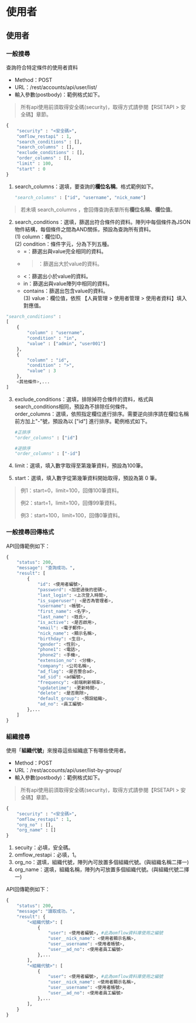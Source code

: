 # 使用者

## 使用者

### 一般搜尋

查詢符合特定條件的使用者資料

* Method：POST
* URL：/rest/accounts/api/user/list/
* 輸入參數(postbody)：範例格式如下。

> 所有api使用前須取得安全碼(security)，取得方式請參閱【RSETAPI > 安全碼】章節。

```python
{
	"security" : "<安全碼>",
	"omflow_restapi" : 1,
	"search_conditions" : [],
	"search_columns" : [],
	"exclude_conditions" : [],
	"order_columns" : [],
	"limit" : 100,
	"start" : 0
}
```

1.  search\_columns：選填，要查詢的**欄位名稱**。格式範例如下。

    ```python
    "search_columns" : ["id", "username", "nick_name"]
    ```

> 若未填 search\_columns ，會回傳查詢表單所有**欄位名稱、欄位值**。

2. search\_conditions：選填，篩選出符合條件的資料。陣列中每個條件為JSON物件結構，每個條件之間為AND關係，預設為查詢所有資料。\
   (1) column：欄位ID。\
   (2) condition：條件字元，分為下列五種。
   * \=：篩選出與value完全相同的資料。
   * > ：篩選出大於value的資料。
   * <：篩選出小於value的資料。
   * in：篩選出與value陣列中相同的資料。
   * contains：篩選出包含value的資料。\
     (3) value：欄位值，依照 【人員管理 > 使用者管理 > 使用者資料】填入對應值。

```python
"search_conditions" :
[
    {
        "column" : "username",
        "condition" : "in",
        "value" : ["admin", "user001"]
    },
    {
        "column" : "id",
        "condition" : ">",
        "value" : 3
    },
    <其他條件>,...
]
```

3.  exclude\_conditions：選填，排除掉符合條件的資料，格式與search\_conditions相同，預設為不排除任何條件。\
    order\_columns：選填，依照指定欄位進行排序。需要逆向排序請在欄位名稱前方加上"-"號，預設為以 \["id"] 進行排序。範例格式如下。

    ```python
    #正排序
    "order_columns" : ["id"]

    #逆排序
    "order_columns" : ["-id"]
    ```
4. limit：選填，填入數字取得至第幾筆資料，預設為100筆。
5. start：選填，填入數字從第幾筆資料開始取得，預設為第 0 筆。

> 例1：start=0，limit=100，回傳100筆資料。
>
> 例2：start=1，limit=100，回傳99筆資料。
>
> 例3：start=100，limit=100，回傳0筆資料。

### 一般搜尋回傳格式

API回傳範例如下：

```python
{
    "status": 200,
    "message": "查詢成功。",
    "result": [
        {
            "id": <使用者編號>,
            "password": <加密過後的密碼>,
            "last_login": <上次登入時間>,
            "is_superuser": <是否為管理者>,
            "username": <帳號>,
            "first_name": <名字>,
            "last_name": <姓氏>,
            "is_active": <是否啟用>,
            "email": <電子郵件>,
            "nick_name": <顯示名稱>,
            "birthday": <生日>,
            "gender": <性別>,
            "phone1": <電話>,
            "phone2": <手機>,
            "extension_no": <分機>,
            "company": <公司名稱>,
            "ad_flag": <是否整合ad>,
            "ad_sid": <ad編號>,
            "frequency": <前端刷新頻率>,
            "updatetime": <更新時間>,
            "delete": <是否刪除>,
            "default_group": <預設組織>,
            "ad_no": <員工編號>
        },...
    ]
}
```

### 組織搜尋

使用「**組織代號**」來搜尋這些組織底下有哪些使用者。

* Method：POST
* URL：/rest/accounts/api/user/list-by-group/
* 輸入參數(postbody)：範例格式如下。

> 所有api使用前須取得安全碼(security)，取得方式請參閱【RSETAPI > 安全碼】章節。

```python
{
	"security" : "<安全碼>",
	"omflow_restapi" : 1,
	"org_no" : [],
	"org_name" : []
}
```

1. secuity：必填，安全碼。
2. omflow\_restapi：必填，1。
3. org\_no：選填，組織代號，陣列內可放置多個組織代號。(與組織名稱二擇一)
4. org\_name：選填，組織名稱，陣列內可放置多個組織代號。(與組織代號二擇一)

API回傳範例如下：

```python
{
    "status": 200,
    "message": "讀取成功。",
    "result": {
        "<組織代號>": [
            {
                "user": <使用者編號>, #此為omflow資料庫使用之編號
                "user__nick_name": <使用者顯示名稱>,
                "user__username": <使用者帳號>,
                "user__ad_no": <使用者員工編號>
            },...
        ],
        "<組織代號>": [
            {
                "user": <使用者編號>, #此為omflow資料庫使用之編號
                "user__nick_name": <使用者顯示名稱>,
                "user__username": <使用者帳號>,
                "user__ad_no": <使用者員工編號>
            },...
        ],
    }
}
```
